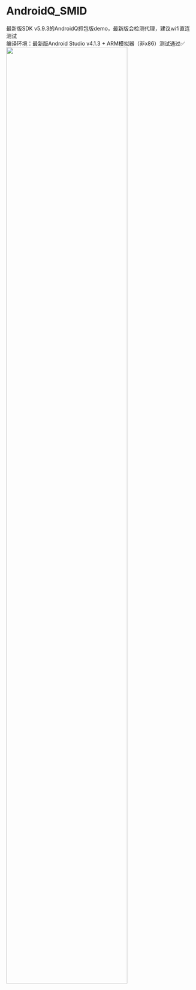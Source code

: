 # AndroidQ_SMID
最新版SDK v5.9.3的AndroidQ抓包版demo，最新版会检测代理，建议wifi直连测试  
编译环境：最新版Android Studio v4.1.3 + ARM模拟器（非x86）测试通过✅  
<img src="https://raw.githubusercontent.com/la0s/la0s.github.io/master/screenshots/Pixel2_AndroidQ_SMID_iphone7.png" width="80%" height="80%">

